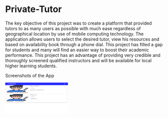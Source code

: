 # Private-Tutor

The key objective of this project was to create a platform that provided tutors to as many users as possible with much ease regardless of geographical location by use of mobile computing technology. 
The application allows users to select the desired tutor, view his resources and based on availability book through a phone dial. 
This project has filled a gap for students and many will find an easier way to boost their academic performance. 
This project has  an advantage of providing very credible and thoroughly screened qualified instructors and will be available for local higher learning students.

Screenshots of the App

<img src="https://github.com/albusaidy05/Private-Tutor/blob/master/Screnshots/20201214_135927.png" alt="alt text" width="200" height="100">




